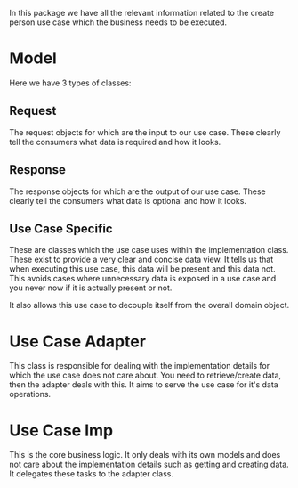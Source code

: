 In this package we have all the relevant information related to the create person use case which 
the business needs to be executed.

# Model
Here we have 3 types of classes:

## Request
The request objects for which are the input to our use case. These clearly tell the consumers what data is required 
and how it looks.

## Response
The response objects for which are the output of our use case. These clearly tell the consumers what data is optional
and how it looks.

## Use Case Specific
These are classes which the use case uses within the implementation class. These exist to provide a very clear and concise data view.
It tells us that when executing this use case, this data will be present and this data not. This avoids cases where 
unnecessary data is exposed in a use case and you never now if it is actually present or not.

It also allows this use case to decouple itself from the overall domain object.

# Use Case Adapter
This class is responsible for dealing with the implementation details for which the use case does not care about.
You need to retrieve/create data, then the adapter deals with this. It aims to serve the use case for it's data operations.

# Use Case Imp
This is the core business logic. It only deals with its own models and does not care about the implementation details such as getting and creating data.
It delegates these tasks to the adapter class.
